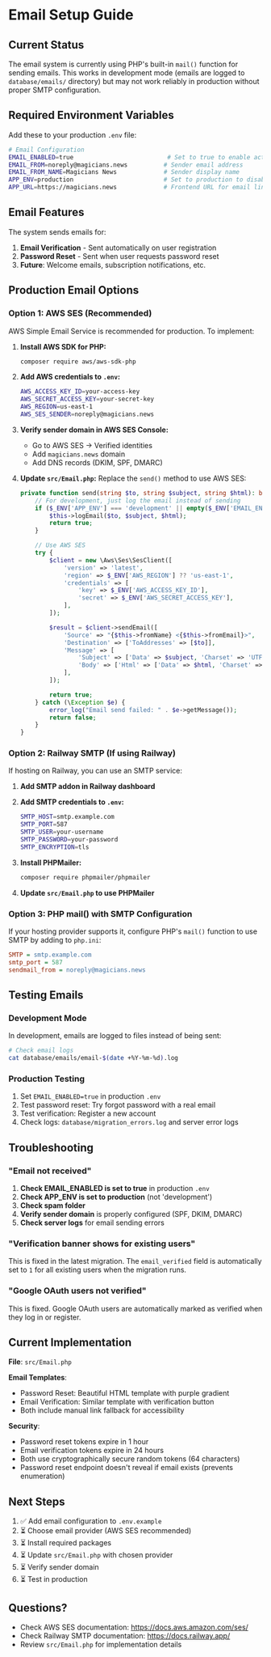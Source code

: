 # Email Setup Guide

## Current Status

The email system is currently using PHP's built-in `mail()` function for sending emails. This works in development mode (emails are logged to `database/emails/` directory) but may not work reliably in production without proper SMTP configuration.

## Required Environment Variables

Add these to your production `.env` file:

```bash
# Email Configuration
EMAIL_ENABLED=true                          # Set to true to enable actual email sending
EMAIL_FROM=noreply@magicians.news          # Sender email address
EMAIL_FROM_NAME=Magicians News             # Sender display name
APP_ENV=production                         # Set to production to disable file logging
APP_URL=https://magicians.news             # Frontend URL for email links
```

## Email Features

The system sends emails for:

1. **Email Verification** - Sent automatically on user registration
2. **Password Reset** - Sent when user requests password reset
3. **Future**: Welcome emails, subscription notifications, etc.

## Production Email Options

### Option 1: AWS SES (Recommended)

AWS Simple Email Service is recommended for production. To implement:

1. **Install AWS SDK for PHP:**
   ```bash
   composer require aws/aws-sdk-php
   ```

2. **Add AWS credentials to `.env`:**
   ```bash
   AWS_ACCESS_KEY_ID=your-access-key
   AWS_SECRET_ACCESS_KEY=your-secret-key
   AWS_REGION=us-east-1
   AWS_SES_SENDER=noreply@magicians.news
   ```

3. **Verify sender domain in AWS SES Console:**
   - Go to AWS SES → Verified identities
   - Add `magicians.news` domain
   - Add DNS records (DKIM, SPF, DMARC)

4. **Update `src/Email.php`:**
   Replace the `send()` method to use AWS SES:
   ```php
   private function send(string $to, string $subject, string $html): bool {
       // For development, just log the email instead of sending
       if ($_ENV['APP_ENV'] === 'development' || empty($_ENV['EMAIL_ENABLED'])) {
           $this->logEmail($to, $subject, $html);
           return true;
       }

       // Use AWS SES
       try {
           $client = new \Aws\Ses\SesClient([
               'version' => 'latest',
               'region' => $_ENV['AWS_REGION'] ?? 'us-east-1',
               'credentials' => [
                   'key' => $_ENV['AWS_ACCESS_KEY_ID'],
                   'secret' => $_ENV['AWS_SECRET_ACCESS_KEY'],
               ],
           ]);

           $result = $client->sendEmail([
               'Source' => "{$this->fromName} <{$this->fromEmail}>",
               'Destination' => ['ToAddresses' => [$to]],
               'Message' => [
                   'Subject' => ['Data' => $subject, 'Charset' => 'UTF-8'],
                   'Body' => ['Html' => ['Data' => $html, 'Charset' => 'UTF-8']],
               ],
           ]);

           return true;
       } catch (\Exception $e) {
           error_log("Email send failed: " . $e->getMessage());
           return false;
       }
   }
   ```

### Option 2: Railway SMTP (If using Railway)

If hosting on Railway, you can use an SMTP service:

1. **Add SMTP addon in Railway dashboard**

2. **Add SMTP credentials to `.env`:**
   ```bash
   SMTP_HOST=smtp.example.com
   SMTP_PORT=587
   SMTP_USER=your-username
   SMTP_PASSWORD=your-password
   SMTP_ENCRYPTION=tls
   ```

3. **Install PHPMailer:**
   ```bash
   composer require phpmailer/phpmailer
   ```

4. **Update `src/Email.php` to use PHPMailer**

### Option 3: PHP mail() with SMTP Configuration

If your hosting provider supports it, configure PHP's `mail()` function to use SMTP by adding to `php.ini`:

```ini
SMTP = smtp.example.com
smtp_port = 587
sendmail_from = noreply@magicians.news
```

## Testing Emails

### Development Mode

In development, emails are logged to files instead of being sent:

```bash
# Check email logs
cat database/emails/email-$(date +%Y-%m-%d).log
```

### Production Testing

1. Set `EMAIL_ENABLED=true` in production `.env`
2. Test password reset: Try forgot password with a real email
3. Test verification: Register a new account
4. Check logs: `database/migration_errors.log` and server error logs

## Troubleshooting

### "Email not received"

1. **Check EMAIL_ENABLED is set to true** in production `.env`
2. **Check APP_ENV is set to production** (not 'development')
3. **Check spam folder**
4. **Verify sender domain** is properly configured (SPF, DKIM, DMARC)
5. **Check server logs** for email sending errors

### "Verification banner shows for existing users"

This is fixed in the latest migration. The `email_verified` field is automatically set to `1` for all existing users when the migration runs.

### "Google OAuth users not verified"

This is fixed. Google OAuth users are automatically marked as verified when they log in or register.

## Current Implementation

**File**: `src/Email.php`

**Email Templates**:
- Password Reset: Beautiful HTML template with purple gradient
- Email Verification: Similar template with verification button
- Both include manual link fallback for accessibility

**Security**:
- Password reset tokens expire in 1 hour
- Email verification tokens expire in 24 hours
- Both use cryptographically secure random tokens (64 characters)
- Password reset endpoint doesn't reveal if email exists (prevents enumeration)

## Next Steps

1. ✅ Add email configuration to `.env.example`
2. ⏳ Choose email provider (AWS SES recommended)
3. ⏳ Install required packages
4. ⏳ Update `src/Email.php` with chosen provider
5. ⏳ Verify sender domain
6. ⏳ Test in production

## Questions?

- Check AWS SES documentation: https://docs.aws.amazon.com/ses/
- Check Railway SMTP documentation: https://docs.railway.app/
- Review `src/Email.php` for implementation details
